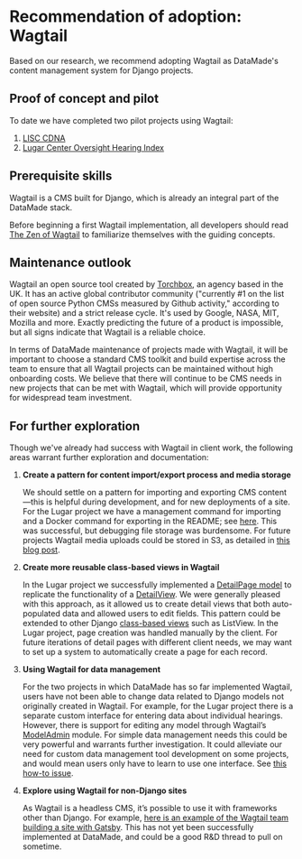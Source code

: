 # Recommendation of adoption: Wagtail

Based on our research, we recommend adopting Wagtail as DataMade's content management system for Django projects.

## Proof of concept and pilot

To date we have completed two pilot projects using Wagtail:

1. [LISC CDNA](https://github.com/datamade/lisc-cnda)
2. [Lugar Center Oversight Hearing Index](https://github.com/datamade/committee-oversight)

## Prerequisite skills

Wagtail is a CMS built for Django, which is already an integral part of the DataMade stack.

Before beginning a first Wagtail implementation, all developers should read [The Zen of Wagtail](https://docs.wagtail.io/en/v2.8/getting_started/the_zen_of_wagtail.html) to familiarize themselves with the guiding concepts.

## Maintenance outlook

Wagtail an open source tool created by [Torchbox](https://torchbox.com/), an agency based in the UK. It has an active global contributor community ("currently #1 on the list of open source Python CMSs measured by Github activity," according to their website) and a strict release cycle. It's used by Google, NASA, MIT, Mozilla and more. Exactly predicting the future of a product is impossible, but all signs indicate that Wagtail is a reliable choice.

In terms of DataMade maintenance of projects made with Wagtail, it will be important to choose a standard CMS toolkit and build expertise across the team to ensure that all Wagtail projects can be maintained without high onboarding costs. We believe that there will continue to be CMS needs in new projects that can be met with Wagtail, which will provide opportunity for widespread team investment.

## For further exploration

Though we've already had success with Wagtail in client work, the following areas warrant further exploration and documentation:

1. **Create a pattern for content import/export process and media storage**

    We should settle on a pattern for importing and exporting CMS content—this is helpful during development, and for new deployments of a site. For the Lugar project we have a management command for importing and a Docker command for exporting in the README; see [here](https://github.com/datamade/committee-oversight#initial-cms-content). This was successful, but debugging file storage was burdensome. For future projects Wagtail media uploads could be stored in S3, as detailed in [this blog post](https://wagtail.io/blog/amazon-s3-for-media-files/).

2. **Create more reusable class-based views in Wagtail**

    In the Lugar project we successfully implemented a [DetailPage model](https://github.com/datamade/committee-oversight/blob/master/committeeoversightapp/models.py#L482) to replicate the functionality of a [DetailView](https://ccbv.co.uk/projects/Django/3.0/django.views.generic.detail/DetailView/). We were generally pleased with this approach, as it allowed us to create detail views that both auto-populated data and allowed users to edit fields. This pattern could be extended to other Django [class-based views](https://ccbv.co.uk/) such as ListView. In the Lugar project, page creation was handled manually by the client. For future iterations of detail pages with different client needs, we may want to set up a system to automatically create a page for each record.

3. **Using Wagtail for data management**

    For the two projects in which DataMade has so far implemented Wagtail, users have not been able to change data related to Django models not originally created in Wagtail. For example, for the Lugar project there is a separate custom interface for entering data about individual hearings. However, there is support for editing any model through Wagtail’s [ModelAdmin](https://docs.wagtail.io/en/v2.8/reference/contrib/modeladmin/) module. For simple data management needs this could be very powerful and warrants further investigation. It could alleviate our need for custom data management tool development on some projects, and would mean users only have to learn to use one interface. See [this how-to issue](https://github.com/datamade/how-to/issues/35).

4. **Explore using Wagtail for non-Django sites**

    As Wagtail is a headless CMS, it’s possible to use it with frameworks other than Django. For example, [here is an example of the Wagtail team building a site with Gatsby](https://wagtail.io/blog/using-gatsby-wagtail-build-case-study/). This has not yet been successfully implemented at DataMade, and could be a good R&D thread to pull on sometime.
